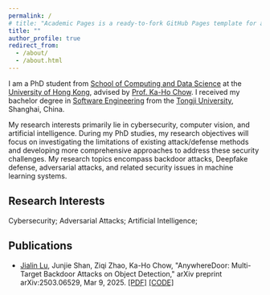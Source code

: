 ```yaml
---
permalink: /
# title: "Academic Pages is a ready-to-fork GitHub Pages template for academic personal websites"
title: ""
author_profile: true
redirect_from: 
  - /about/
  - /about.html
---
```


I am a PhD student from [School of Computing and Data Science](https://www.cds.hku.hk) at the [University of Hong Kong](https://www.hku.hk), advised by [Prof. Ka-Ho Chow](https://khchow.com). I received my bachelor degree in [Software Engineering](https://sse.tongji.edu.cn) from the [Tongji University](https://www.tongji.edu.cn), Shanghai, China.

My research interests primarily lie in cybersecurity, computer vision, and artificial intelligence. During my PhD studies, my research objectives will focus on investigating the limitations of existing attack/defense methods and developing more comprehensive approaches to address these security challenges. My research topics encompass backdoor attacks, Deepfake defense, adversarial attacks, and related security issues in machine learning systems.

Research Interests
------
Cybersecurity; Adversarial Attacks; Artificial Intelligence; 

Publications
------

- <u>Jialin Lu</u>, Junjie Shan, Ziqi Zhao, Ka-Ho Chow, "AnywhereDoor: Multi-Target Backdoor Attacks on Object Detection," arXiv preprint arXiv:2503.06529, Mar 9, 2025. [[PDF]](https://arxiv.org/abs/2503.06529) [[CODE]](https://github.com/HKU-TASR/AnywhereDoor)
